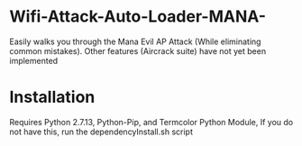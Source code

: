 # Wifi-Attack-Auto-Loader-MANA-
Easily walks you through the Mana Evil AP Attack (While eliminating common mistakes). Other features (Aircrack suite) have not yet been implemented

# Installation
Requires Python 2.7.13, Python-Pip, and Termcolor Python Module, If you do not have this, run the dependencyInstall.sh script
